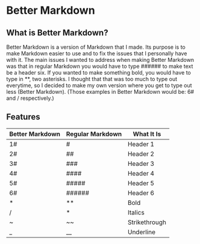 # Better Markdown

## What is Better Markdown?
Better Markdown is a version of Markdown that I made. Its purpose is to make Markdown easier to use 
and to fix the issues that I personally have with it. The main issues I wanted to address when making 
Better Markdown was that in regular Markdown you would have to type \#\#\#\#\#\# to make text be a header 
six. If you wanted to make something bold, you would have to type in \*\*, two asterisks. I thought that 
that was too much to type out everytime, so I decided to make my own version where you get to type out less 
(Better Markdown). (Those examples in Better Markdown would be: 6\# and / respectively.)

## Features
| Better Markdown | Regular Markdown | What It Is |
| --- | --- | --- |
| 1\# | \# | Header 1 |
| 2\# | \#\# | Header 2 |
| 3\# | \#\#\# | Header 3 |
| 4\# | \#\#\#\# | Header 4 |
| 5\# | \#\#\#\#\# | Header 5 |
| 6\# | \#\#\#\#\#\# | Header 6 |
| \* | \*\* | Bold |
| / | \* | Italics |
| \~ | \~\~ | Strikethrough |
| \_ | \_\_ | Underline |

